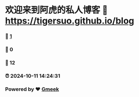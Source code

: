 # 欢迎来到阿虎的私人博客 :link: https://tigersuo.github.io/blog 
### :page_facing_up: [1](https://tigersuo.github.io/blog/tag.html) 
### :speech_balloon: 0 
### :hibiscus: 12 
### :alarm_clock: 2024-10-11 14:24:31 
### Powered by :heart: [Gmeek](https://github.com/Meekdai/Gmeek)
